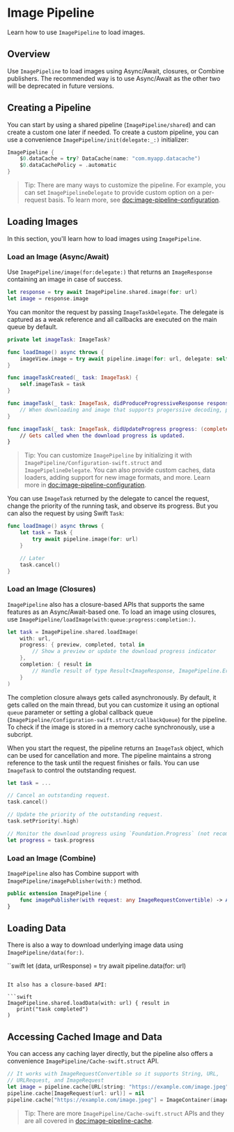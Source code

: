 # Image Pipeline

Learn how to use ``ImagePipeline`` to load images.

## Overview

Use ``ImagePipeline`` to load images using Async/Await, closures, or Combine publishers. The recommended way is to use Async/Await as the other two will be deprecated in future versions.

## Creating a Pipeline

You can start by using a shared pipeline (``ImagePipeline/shared``) and can create a custom one later if needed. To create a custom pipeline, you can use a convenience ``ImagePipeline/init(delegate:_:)`` initializer:

```swift
ImagePipeline {
    $0.dataCache = try? DataCache(name: "com.myapp.datacache")
    $0.dataCachePolicy = .automatic
}
```

> Tip: There are many ways to customize the pipeline. For example, you can set ``ImagePipelineDelegate`` to provide custom option on a per-request basis. To learn more, see <doc:image-pipeline-configuration>.

## Loading Images

In this section, you'll learn how to load images using ``ImagePipeline``.

### Load an Image (Async/Await)

Use ``ImagePipeline/image(for:delegate:)`` that returns an ``ImageResponse`` containing an image in case of success.

```swift
let response = try await ImagePipeline.shared.image(for: url)
let image = response.image
```

You can monitor the request by passing ``ImageTaskDelegate``. The delegate is captured as a weak reference and all callbacks are executed on the main queue by default.

```swift
private let imageTask: ImageTask?

func loadImage() async throws {
    imageView.image = try await pipeline.image(for: url, delegate: self).image
}

func imageTaskCreated(_ task: ImageTask) {
    self.imageTask = task
}

func imageTask(_ task: ImageTask, didProduceProgressiveResponse response: ImageResponse) {
    // When downloading and image that supports progerssive decoding, previews are delivered here.
}

func imageTask(_ task: ImageTask, didUpdateProgress progress: (completed: Int64, total: Int64)) {
    // Gets called when the download progress is updated.
}
```

> Tip: You can customize ``ImagePipeline`` by initializing it with ``ImagePipeline/Configuration-swift.struct`` and ``ImagePipelineDelegate``. You can also provide custom caches, data loaders, adding support for new image formats, and more. Learn more in <doc:image-pipeline-configuration>.

You can use `ImageTask` returned by the delegate to cancel the request, change the priority of the running task, and observe its progress. But you can also the request by using Swift `Task`:

```swift
func loadImage() async throws {
    let task = Task {
        try await pipeline.image(for: url)
    }

    // Later
    task.cancel()
}
```

### Load an Image (Closures)

``ImagePipeline`` also has a closure-based APIs that supports the same features as an Async/Await-based one. To load an image using closures, use ``ImagePipeline/loadImage(with:queue:progress:completion:)``.

```swift
let task = ImagePipeline.shared.loadImage(
    with: url,
    progress: { preview, completed, total in
        // Show a preview or update the download progress indicator
    },
    completion: { result in
        // Handle result of type Result<ImageResponse, ImagePipeline.Error>
    }
)
```

The completion closure always gets called asynchronously. By default, it gets called on the main thread, but you can customize it using an optional `queue` parameter or setting a global callback queue (``ImagePipeline/Configuration-swift.struct/callbackQueue``) for the pipeline. To check if the image is stored in a memory cache synchronously, use a subcript.

When you start the request, the pipeline returns an ``ImageTask`` object, which can be used for cancellation and more. The pipeline maintains a strong reference to the task until the request finishes or fails. You can use ``ImageTask`` to control the outstanding request.

```swift
let task = ...

// Cancel an outstanding request.
task.cancel()

// Update the priority of the outstanding request.
task.setPriority(.high)

// Monitor the download progress using `Foundation.Progress` (not recommended).
let progress = task.progress
```

### Load an Image (Combine)

``ImagePipeline`` also has Combine support with ``ImagePipeline/imagePublisher(with:)`` method.

```swift
public extension ImagePipeline {
    func imagePublisher(with request: any ImageRequestConvertible) -> AnyPublisher<ImageResponse, Error>
}
```

## Loading Data

There is also a way to download underlying image data using ``ImagePipeline/data(for:)``.

``swift
let (data, urlResponse) = try await pipeline.data(for: url)
```

It also has a closure-based API:

```swift
ImagePipeline.shared.loadData(with: url) { result in
   print("task completed")
)
```

## Accessing Cached Image and Data

You can access any caching layer directly, but the pipeline also offers a convenience ``ImagePipeline/Cache-swift.struct`` API.

```swift
// It works with ImageRequestConvertible so it supports String, URL,
// URLRequest, and ImageRequest
let image = pipeline.cache[URL(string: "https://example.com/image.jpeg")!]
pipeline.cache[ImageRequest(url: url)] = nil
pipeline.cache["https://example.com/image.jpeg"] = ImageContainer(image: image)
```

> Tip: There are more ``ImagePipeline/Cache-swift.struct`` APIs and they are all covered in <doc:image-pipeline-cache>. 

